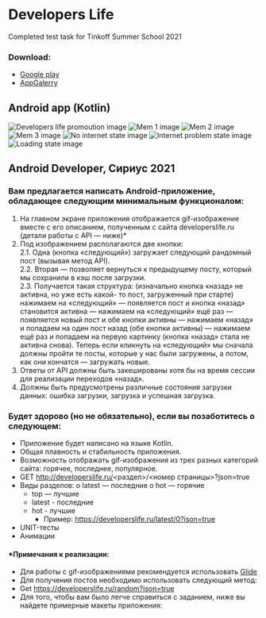 # Developers Life
Completed test task for Tinkoff Summer School 2021
### Download:
- [Google play](https://play.google.com/store/apps/details?id=com.kamikadze328.developerslife)  
- [AppGalerry](https://appgallery.huawei.com/#/app/C104573145)  
  
## Android app (Kotlin)
![Developers life promoution image](https://github.com/kamikadze328/Developers_Life/blob/main/images/Screenshots/0_main_image.png)
![Mem 1 image](https://github.com/kamikadze328/Developers_Life/blob/main/images/Screenshots/1_mem_1.jpg)
![Mem 2 image](https://github.com/kamikadze328/Developers_Life/blob/main/images/Screenshots/2_mem_2.jpg)
![Mem 3 image](https://github.com/kamikadze328/Developers_Life/blob/main/images/Screenshots/3_mem_3.jpg)
![No internet state image](https://github.com/kamikadze328/Developers_Life/blob/main/images/Screenshots/4_no_internet.jpg)
![Internet problem state image](https://github.com/kamikadze328/Developers_Life/blob/main/images/Screenshots/5_internet_problem.jpg)
![Loading state image](https://github.com/kamikadze328/Developers_Life/blob/main/images/Screenshots/6_loading.jpg)


## Android Developer, Сириус 2021  
### Вам предлагается написать Android-приложение, обладающее следующим минимальным функционалом:  
1. На главном экране приложения отображается gif-изображение вместе с его описанием, полученным с сайта developerslife.ru (детали работы с API — ниже)*  
2. Под изображением располагаются две кнопки:  
  2.1. Одна (кнопка «следующий») загружает следующий рандомный пост (вызывая метод API).  
  2.2. Вторая — позволяет вернуться к предыдущему посту, который мы сохранили в кэш после загрузки.  
  2.3. Получается такая структура: (изначально кнопка «назад» не активна, но уже есть какой- то пост, загруженный при старте) нажимаем на «следующий» — появляется пост и кнопка «назад» становится активна — нажимаем на «следующий» ещё раз — появляется новый пост и обе кнопки активны — нажимаем «назад» и попадаем на один пост назад (обе кнопки активны) — нажимаем ещё раз и попадаем на первую картинку (кнопка «назад» стала не активна снова). Теперь если кликнуть на «следующий» мы сначала должны пройти те посты, которые у нас были загружены, а потом, как они кончатся — загружать новые.
3. Ответы от API должны быть закешированы хотя бы на время сессии для реализации переходов «назад».  
4. Должны быть предусмотрены различные состояния загрузки данных: ошибка загрузки, загрузка и успешная загрузка.  
  
### Будет здорово (но не обязательно), если вы позаботитесь о следующем:  
+ Приложение будет написано на языке Kotlin.  
+	Общая плавность и стабильность приложения.  
+	Возможность отображать gif-изображения из трех разных категорий сайта: горячее, последнее, популярное.  
  + GET http://developerslife.ru/<раздел>/<номер страницы>?json=true  
  + Виды разделов: о latest — последние о	hot — горячие 
    +	top — лучшие  
    + latest - последние  
    + hot - лучшие  
      + Пример: https://developerslife.ru/latest/0?ison=true  
+ UNIT-тесты
+ Анимации

#### *Примечания к реализации:  
+	Для работы с gif-изображениями рекомендуется использовать [Glide](https://github.com/bumptech/glide)
+	Для получения постов необходимо использовать следующий метод:  
  + Get https://developerslife.ru/random?json=true  
+	Для того, чтобы вам было легче справиться с заданием, ниже вы найдете примерные макеты приложения: 
